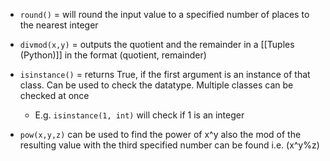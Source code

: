 - ``round()`` = will round the input value to a specified number of places to the nearest integer

- ``divmod(x,y)`` = outputs the quotient and the remainder in a [[Tuples (Python)]] in the format (quotient, remainder)

- ``isinstance()`` = returns True, if the first argument is an instance of that class. Can be used to check the datatype. Multiple classes can be checked at once
	- E.g. ``isinstance(1, int)`` will check if 1 is an integer

- ``pow(x,y,z)`` can be used to find the power of x^y also the mod of the resulting value with the third specified number can be found i.e. (x^y%z)

